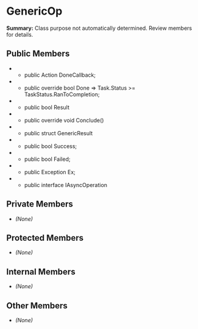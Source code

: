 # GenericOp

**Summary:** Class purpose not automatically determined. Review members for details.

## Public Members
- - public Action DoneCallback;
- - public override bool Done => Task.Status >= TaskStatus.RanToCompletion;
- - public bool Result
- - public override void Conclude()
- - public struct GenericResult
- - public bool Success;
- - public bool Failed;
- - public Exception Ex;
- - public interface IAsyncOperation

## Private Members
- *(None)*

## Protected Members
- *(None)*

## Internal Members
- *(None)*

## Other Members
- *(None)*

